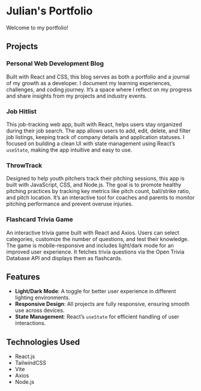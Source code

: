 # Julian's Portfolio

Welcome to my portfolio! 

## Projects

### Personal Web Development Blog
Built with React and CSS, this blog serves as both a portfolio and a journal of my growth as a developer. I document my learning experiences, challenges, and coding journey. It’s a space where I reflect on my progress and share insights from my projects and industry events.

### Job Hitlist
This job-tracking web app, built with React, helps users stay organized during their job search. The app allows users to add, edit, delete, and filter job listings, keeping track of company details and application statuses. I focused on building a clean UI with state management using React’s `useState`, making the app intuitive and easy to use.

### ThrowTrack
Designed to help youth pitchers track their pitching sessions, this app is built with JavaScript, CSS, and Node.js. The goal is to promote healthy pitching practices by tracking key metrics like pitch count, ball/strike ratio, and pitch location. It’s an interactive tool for coaches and parents to monitor pitching performance and prevent overuse injuries.

### Flashcard Trivia Game
An interactive trivia game built with React and Axios. Users can select categories, customize the number of questions, and test their knowledge. The game is mobile-responsive and includes light/dark mode for an improved user experience. It fetches trivia questions via the Open Trivia Database API and displays them as flashcards.

## Features
- **Light/Dark Mode**: A toggle for better user experience in different lighting environments.
- **Responsive Design**: All projects are fully responsive, ensuring smooth use across devices.
- **State Management**: React’s `useState` for efficient handling of user interactions.

## Technologies Used
- React.js
- TailwindCSS
- Vite
- Axios
- Node.js
